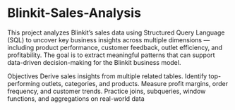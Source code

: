# Blinkit-Sales-Analysis
This project analyzes Blinkit’s sales data using Structured Query Language (SQL) to uncover key business insights across multiple dimensions — including product performance, customer feedback, outlet efficiency, and profitability.
The goal is to extract meaningful patterns that can support data-driven decision-making for the Blinkit business model.

Objectives
Derive sales insights from multiple related tables.
Identify top-performing outlets, categories, and products.
Measure profit margins, order frequency, and customer trends.
Practice joins, subqueries, window functions, and aggregations on real-world data

